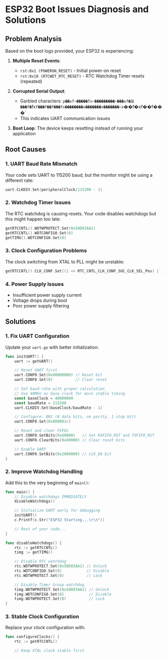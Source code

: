 # ESP32 Boot Issues Diagnosis and Solutions

## Problem Analysis

Based on the boot logs provided, your ESP32 is experiencing:

1. **Multiple Reset Events**:
   - `rst:0x1 (POWERON_RESET)` - Initial power-on reset
   - `rst:0x10 (RTCWDT_RTC_RESET)` - RTC Watchdog Timer resets (repeated)

2. **Corrupted Serial Output**:
   - Garbled characters: `p��xf~�����fx~���������~���xf�枀���f�`fx`f���f��f���fx��������x�������x�������~x`��f�xf��f���`
   - This indicates UART communication issues

3. **Boot Loop**: The device keeps resetting instead of running your application

## Root Causes

### 1. UART Baud Rate Mismatch
Your code sets UART to 115200 baud, but the monitor might be using a different rate:
```go
uart.CLKDIV.Set(peripheralClock/115200 - 1)
```

### 2. Watchdog Timer Issues
The RTC watchdog is causing resets. Your code disables watchdogs but this might happen too late:
```go
getRTCCNTL().WDTWPROTECT.Set(0x50D83AA1)
getRTCCNTL().WDTCONFIG0.Set(0)
getTIMG().WDTCONFIG0.Set(0)
```

### 3. Clock Configuration Problems
The clock switching from XTAL to PLL might be unstable:
```go
getRTCCNTL().CLK_CONF.Set((1 << RTC_CNTL_CLK_CONF_SOC_CLK_SEL_Pos) | ...)
```

### 4. Power Supply Issues
- Insufficient power supply current
- Voltage drops during boot
- Poor power supply filtering

## Solutions

### 1. Fix UART Configuration

Update your `uart.go` with better initialization:

```go
func initUART() {
    uart := getUART()

    // Reset UART first
    uart.CONF0.Set(0x80000000) // Reset bit
    uart.CONF0.Set(0)          // Clear reset

    // Set baud rate with proper calculation
    // Use 40MHz as base clock for more stable timing
    const baseClock = 40000000
    const baudRate = 115200
    uart.CLKDIV.Set(baseClock/baudRate - 1)

    // Configure: 8N1 (8 data bits, no parity, 1 stop bit)
    uart.CONF0.Set(0x800001c)

    // Reset and clear FIFOs
    uart.CONF0.SetBits(0x60000)   // Set RXFIFO_RST and TXFIFO_RST
    uart.CONF0.ClearBits(0x60000) // Clear reset bits

    // Enable UART
    uart.CONF0.SetBits(0x2000000) // CLK_EN bit
}
```

### 2. Improve Watchdog Handling

Add this to the very beginning of `main()`:

```go
func main() {
    // Disable watchdogs IMMEDIATELY
    disableWatchdogs()

    // Initialize UART early for debugging
    initUART()
    c.Printf(c.Str("ESP32 Starting...\r\n"))

    // Rest of your code...
}

func disableWatchdogs() {
    rtc := getRTCCNTL()
    timg := getTIMG()

    // Disable RTC watchdog
    rtc.WDTWPROTECT.Set(0x50D83AA1) // Unlock
    rtc.WDTCONFIG0.Set(0)           // Disable
    rtc.WDTWPROTECT.Set(0)          // Lock

    // Disable Timer Group watchdog
    timg.WDTWPROTECT.Set(0x50D83AA1) // Unlock
    timg.WDTCONFIG0.Set(0)           // Disable
    timg.WDTWPROTECT.Set(0)          // Lock
}
```

### 3. Stable Clock Configuration

Replace your clock configuration with:

```go
func configureClocks() {
    rtc := getRTCCNTL()

    // Keep XTAL clock stable first
